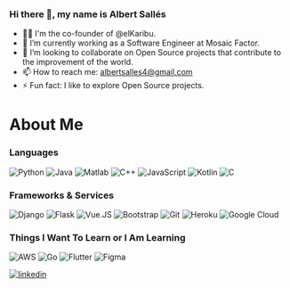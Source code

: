 ### Hi there 👋, my name is Albert Sallés

- 🏋️‍♂️ I'm the co-founder of @elKaribu.
- 🔭 I’m currently working as a Software Engineer at Mosaic Factor.
- 👯 I’m looking to collaborate on Open Source projects that contribute to the improvement of the world.
- 📫 How to reach me: albertsalles4@gmail.com
- ⚡ Fun fact: I like to explore Open Source projects.

<h1>About Me</h1>

<!-- [![Top Langs](https://github-readme-stats.vercel.app/api/top-langs/?username=albertsalles4&theme=dark)](https://github.com/anuraghazra/github-readme-stats) -->

<h3>Languages</h3>


<img alt="Python" src="https://img.shields.io/badge/Python-14354C?style=for-the-badge&logo=python&logoColor=white"/> <img alt="Java" src="https://img.shields.io/badge/Java-ED8B00?style=for-the-badge&logo=java&logoColor=white"/> <img alt="Matlab" src="https://img.shields.io/badge/matlab-EDB120.svg?&style=for-the-badge&logo=matlab&logoColor=white"/> <img alt="C++" src="https://img.shields.io/badge/C%2B%2B-00599C?style=for-the-badge&logo=c%2B%2B&logoColor=white"/> <img alt="JavaScript" src="https://img.shields.io/badge/JavaScript-323330?style=for-the-badge&logo=javascript&logoColor=F7DF1E"/> <img alt="Kotlin" src="https://img.shields.io/badge/Kotlin-0095D5?&style=for-the-badge&logo=kotlin&logoColor=white"/> <img alt="C" src="https://img.shields.io/badge/C-00599C?style=for-the-badge&logo=c&logoColor=white"/>

<h3>Frameworks & Services</h3>

<img alt="Django" src="https://img.shields.io/badge/django%20-%23092E20.svg?&style=for-the-badge&logo=django&logoColor=white"/> <img alt="Flask" src="https://img.shields.io/badge/Flask-000000?style=for-the-badge&logo=flask&logoColor=white"/> <img alt="Vue.JS" src="https://img.shields.io/badge/Vue.js-35495E?style=for-the-badge&logo=vue.js&logoColor=4FC08D"/> <img alt="Bootstrap" src="https://img.shields.io/badge/bootstrap%20-%23563D7C.svg?&style=for-the-badge&logo=bootstrap&logoColor=white"/> <img alt="Git" src="https://img.shields.io/badge/git%20-%23F05033.svg?&style=for-the-badge&logo=git&logoColor=white"/> <img alt="Heroku" src="https://img.shields.io/badge/heroku%20-%23430098.svg?&style=for-the-badge&logo=heroku&logoColor=white"/> <img alt="Google Cloud" src="https://img.shields.io/badge/Google_Cloud-4285F4?style=for-the-badge&logo=google-cloud&logoColor=white"/>


<h3>Things I Want To Learn or I Am Learning</h3>


<img alt="AWS" src="https://img.shields.io/badge/Amazon_AWS-232F3E?style=for-the-badge&logo=amazon-aws&logoColor=white"/> <img alt="Go" src="https://img.shields.io/badge/Go-00ADD8?style=for-the-badge&logo=go&logoColor=white"/> <img alt="Flutter" src="https://img.shields.io/badge/Flutter-02569B?style=for-the-badge&logo=flutter&logoColor=white"/> <img alt="Figma" src="https://img.shields.io/badge/figma%20-%23F24E1E.svg?&style=for-the-badge&logo=figma&logoColor=white"/>


[<img src='https://img.icons8.com/fluency/48/000000/linkedin.png' alt='linkedin'>](https://www.linkedin.com/in/albert-salles/)  
